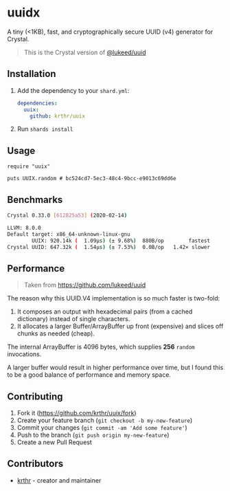 # uuidx

A tiny (<1KB), fast, and cryptographically secure UUID (v4) generator for Crystal.

> This is the Crystal version of [@lukeed/uuid](https://github.com/lukeed/uuid)

## Installation

1. Add the dependency to your `shard.yml`:

   ```yaml
   dependencies:
     uuix:
       github: krthr/uuix
   ```

2. Run `shards install`

## Usage

```crystal
require "uuix"

puts UUIX.random # bc524cd7-5ec3-48c4-9bcc-e9013c69dd6e
```

## Benchmarks

```bash
Crystal 0.33.0 [612825a53] (2020-02-14)

LLVM: 8.0.0
Default target: x86_64-unknown-linux-gnu
        UUIX: 920.14k (  1.09µs) (± 9.68%)  880B/op        fastest
Crystal UUID: 647.32k (  1.54µs) (± 7.53%)  0.0B/op   1.42× slower
```

## Performance

> Taken from https://github.com/lukeed/uuid

The reason why this UUID.V4 implementation is so much faster is two-fold:

1. It composes an output with hexadecimal pairs (from a cached dictionary) instead of single characters.
2. It allocates a larger Buffer/ArrayBuffer up front (expensive) and slices off chunks as needed (cheap).

The internal ArrayBuffer is 4096 bytes, which supplies **256** `random` invocations.

A larger buffer would result in higher performance over time, but I found this to be a good balance of performance and memory space.

## Contributing

1. Fork it (<https://github.com/krthr/uuix/fork>)
2. Create your feature branch (`git checkout -b my-new-feature`)
3. Commit your changes (`git commit -am 'Add some feature'`)
4. Push to the branch (`git push origin my-new-feature`)
5. Create a new Pull Request

## Contributors

- [krthr](https://github.com/krthr) - creator and maintainer
